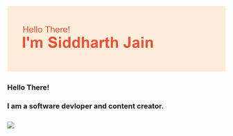 ![](2.png)
<p align='center'>
<h3>Hello There!<h3>
 <h3>I am a software devloper and content creator.<h3>
</p>

<img align="center" src="https://github-readme-stats.vercel.app/api/<CARD_TYPE>/?username=<jainsiddharth99>&theme=<THEME_NAME>" />
<!--
**jainsiddharth99/jainsiddharth99** is a ✨ _special_ ✨ repository because its `README.md` (this file) appears on your GitHub profile.

Here are some ideas to get you started:

- 🔭 I’m currently working on ...
- 🌱 I’m currently learning ...
- 👯 I’m looking to collaborate on ...
- 🤔 I’m looking for help with ...
- 💬 Ask me about ...
- 📫 How to reach me: ...
- 😄 Pronouns: ...
- ⚡ Fun fact: ...
-->

